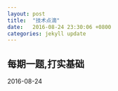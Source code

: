 ```yaml
---
layout: post
title:  "技术点滴"
date:   2016-08-24 23:30:06 +0800
categories: jekyll update
---
```


## 每期一题,打实基础




2016-08-24



